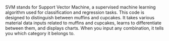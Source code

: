 SVM stands for Support Vector Machine, a supervised machine learning algorithm used for classification and regression tasks. This code is designed to distinguish between muffins and cupcakes. It takes various material data inputs related to muffins and cupcakes, learns to differentiate between them, and displays charts. When you input any combination, it tells you which category it belongs to.
